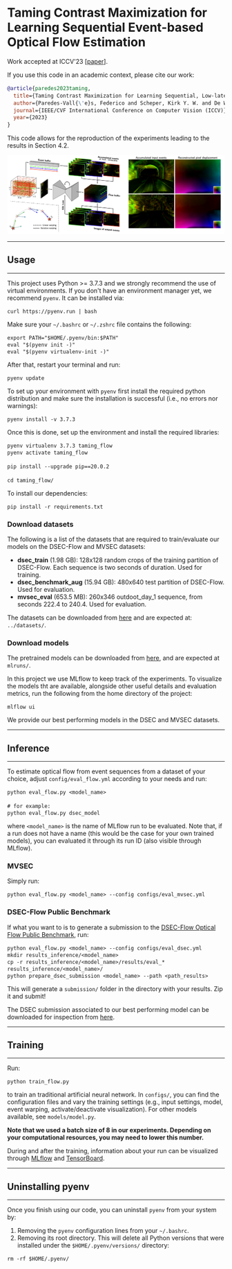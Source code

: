 # Taming Contrast Maximization for Learning Sequential Event-based Optical Flow Estimation

Work accepted at ICCV'23 [[paper](https://arxiv.org/abs/2303.05214)].

If you use this code in an academic context, please cite our work:

```bibtex
@article{paredes2023taming,
  title={Taming Contrast Maximization for Learning Sequential, Low-latency, Event-based Optical Flow},
  author={Paredes-Vall{\'e}s, Federico and Scheper, Kirk Y. W. and De Wagter, Christophe and de Croon, Guido C. H. E.},
  journal={IEEE/CVF International Conference on Computer Vision (ICCV)},
  year={2023}
}

```

This code allows for the reproduction of the experiments leading to the results in Section 4.2.

![Alt text](.readme/title.png)

----------

## Usage

----------

This project uses Python >= 3.7.3 and we strongly recommend the use of virtual environments. If you don't have an environment manager yet, we recommend `pyenv`. It can be installed via:

```
curl https://pyenv.run | bash
```

Make sure your `~/.bashrc` or `~/.zshrc` file contains the following:

```
export PATH="$HOME/.pyenv/bin:$PATH"
eval "$(pyenv init -)"
eval "$(pyenv virtualenv-init -)"
```

After that, restart your terminal and run:

```
pyenv update
```

To set up your environment with `pyenv` first install the required python distribution and make sure the installation is successful (i.e., no errors nor warnings):

```
pyenv install -v 3.7.3
```

Once this is done, set up the environment and install the required libraries:

```
pyenv virtualenv 3.7.3 taming_flow
pyenv activate taming_flow

pip install --upgrade pip==20.0.2

cd taming_flow/
```

To install our dependencies:

```
pip install -r requirements.txt
```

### Download datasets

The following is a list of the datasets that are required to train/evaluate our models on the DSEC-Flow and MVSEC datasets:

- **dsec_train** (1.98 GB): 128x128 random crops of the training partition of DSEC-Flow. Each sequence is two seconds of duration. Used for training.
- **dsec_benchmark_aug** (15.94 GB): 480x640 test partition of DSEC-Flow. Used for evaluation.
- **mvsec_eval** (653.5 MB): 260x346 outdoot_day_1 sequence, from seconds 222.4 to 240.4. Used for evaluation.

The datasets can be downloaded from [here](https://1drv.ms/u/s!Ah0kx0CRKrAZjxMxBx4z5HN1CjWv?e=UiayaL) and are expected at: `../datasets/`.

### Download models

The pretrained models can be downloaded from [here](https://1drv.ms/u/s!Ah0kx0CRKrAZjxSwx8-UTUAncgg3?e=yM2g0i), and are expected at `mlruns/`.

In this project we use MLflow to keep track of the experiments. To visualize the models tht are available, alongside other useful details and evaluation metrics, run the following from the home directory of the project:

```
mlflow ui
```

We provide our best performing models in the DSEC and MVSEC datasets.

----------

## Inference

----------

To estimate optical flow from event sequences from a dataset of your choice, adjust `config/eval_flow.yml` according to your needs and run:

```
python eval_flow.py <model_name>

# for example:
python eval_flow.py dsec_model
```

where `<model_name>` is the name of MLflow run to be evaluated. Note that, if a run does not have a name (this would be the case for your own trained models), you can evaluated it through its run ID (also visible through MLflow).

### MVSEC

Simply run:

```
python eval_flow.py <model_name> --config configs/eval_mvsec.yml
```

### DSEC-Flow Public Benchmark
If what you want to is to generate a submission to the [DSEC-Flow Optical Flow Public Benchmark](https://dsec.ifi.uzh.ch/uzh/dsec-flow-optical-flow-benchmark/), run:

```
python eval_flow.py <model_name> --config configs/eval_dsec.yml
mkdir results_inference/<model_name>
cp -r results_inference/<model_name>/results/eval_* results_inference/<model_name>/
python prepare_dsec_submission <model_name> --path <path_results>
```

This will generate a `submission/` folder in the directory with your results. Zip it and submit!

The DSEC submission associated to our best performing model can be downloaded for inspection from [here](https://1drv.ms/u/s!Ah0kx0CRKrAZjyfkk6kgwMKgxar_?e=njw0KT).

----------

## Training

----------

Run:

```
python train_flow.py
```

to train an traditional artificial neural network. In `configs/`, you can find the configuration files and vary the training settings (e.g., input settings, model, event warping, activate/deactivate visualization). For other models available, see `models/model.py`. 

**Note that we used a batch size of 8 in our experiments. Depending on your computational resources, you may need to lower this number.**

During and after the training, information about your run can be visualized through [MLflow](https://www.mlflow.org/docs/latest/index.html#) and [TensorBoard](https://www.tensorflow.org/tensorboard).

----------

## Uninstalling pyenv

----------

Once you finish using our code, you can uninstall `pyenv` from your system by:

1. Removing the `pyenv` configuration lines from your `~/.bashrc`.
2. Removing its root directory. This will delete all Python versions that were installed under the `$HOME/.pyenv/versions/` directory:

```
rm -rf $HOME/.pyenv/
```
